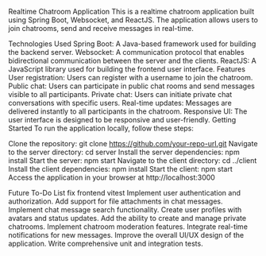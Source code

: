 Realtime Chatroom Application
This is a realtime chatroom application built using Spring Boot, Websocket, and ReactJS. The application allows users to join chatrooms, send and receive messages in real-time.

Technologies Used
Spring Boot: A Java-based framework used for building the backend server.
Websocket: A communication protocol that enables bidirectional communication between the server and the clients.
ReactJS: A JavaScript library used for building the frontend user interface.
Features
User registration: Users can register with a username to join the chatroom.
Public chat: Users can participate in public chat rooms and send messages visible to all participants.
Private chat: Users can initiate private chat conversations with specific users.
Real-time updates: Messages are delivered instantly to all participants in the chatroom.
Responsive UI: The user interface is designed to be responsive and user-friendly.
Getting Started
To run the application locally, follow these steps:

Clone the repository: git clone https://github.com/your-repo-url.git
Navigate to the server directory: cd server
Install the server dependencies: npm install
Start the server: npm start
Navigate to the client directory: cd ../client
Install the client dependencies: npm install
Start the client: npm start
Access the application in your browser at http://localhost:3000

Future To-Do List
fix frontend vitest
Implement user authentication and authorization.
Add support for file attachments in chat messages.
Implement chat message search functionality.
Create user profiles with avatars and status updates.
Add the ability to create and manage private chatrooms.
Implement chatroom moderation features.
Integrate real-time notifications for new messages.
Improve the overall UI/UX design of the application.
Write comprehensive unit and integration tests.
